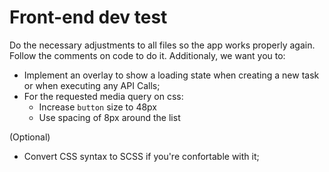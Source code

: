 # Front-end dev test

Do the necessary adjustments to all files so the app works properly again. Follow the comments on code to do it. Additionaly, we want you to:
  * Implement an overlay to show a loading state when creating a new task or when executing any API Calls;
  * For the requested media query on css:
     - Increase `button` size to 48px
     - Use spacing of 8px around the list

  (Optional)
  * Convert CSS syntax to SCSS if you're confortable with it;